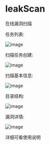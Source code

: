 leakScan
========

在线漏洞扫描

任务列表:

![image](https://github.com/Skycrab/leakScan/blob/master/screenshot/task.png)


扫描任务创建:

![image](https://github.com/Skycrab/leakScan/blob/master/screenshot/create.jpg)

扫描基本信息:

![image](https://github.com/Skycrab/leakScan/blob/master/screenshot/detail.png)


目录结构:

![image](https://github.com/Skycrab/leakScan/blob/master/screenshot/tree.png)


漏洞详情:

![image](https://github.com/Skycrab/leakScan/blob/master/screenshot/vul.png)


详细可看使用说明
